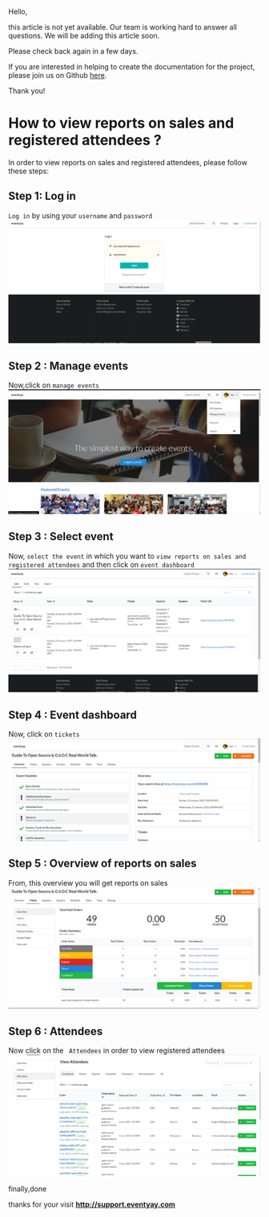 Hello, 

this article is not yet available. Our team is working hard to answer all questions. We will be adding this article soon. 

Please check back again in a few days.

If you are interested in helping to create the documentation for the project, please join us on Github [here](https://github.com/fossasia/support.eventyay.com).

Thank you!
# How to view reports on sales and registered attendees ?
In order to view reports on sales and registered attendees, please follow these steps:

## Step 1: Log in
`Log in` by using your `username` and `password`
![login page](/images/How-to-view-reports-on-sales-and-registered-attendees-1.png)

## Step 2 : Manage events
Now,click on `manage events`
![manage events](/images/How-to-view-reports-on-sales-and-registered-attendees-2.png)

## Step 3 : Select event
Now, `select the event` in which you want to `view reports on sales and registered attendees` and then click on `event dashboard`
![select event](/images/How-to-view-reports-on-sales-and-registered-attendees-3.png)

## Step 4 : Event dashboard
Now, click on `tickets`
![event dashboard](/images/How-to-view-reports-on-sales-and-registered-attendees-4.png)

## Step 5 : Overview of reports on sales
From, this overview you will get reports on sales
![overview](/images/How-to-view-reports-on-sales-and-registered-attendees-5.png)

## Step 6 : Attendees
Now click on the ` Attendees` in order to view registered attendees
![attendees](/images/How-to-view-reports-on-sales-and-registered-attendees-6.png)

finally,done 

thanks for your visit **http://support.eventyay.com**
